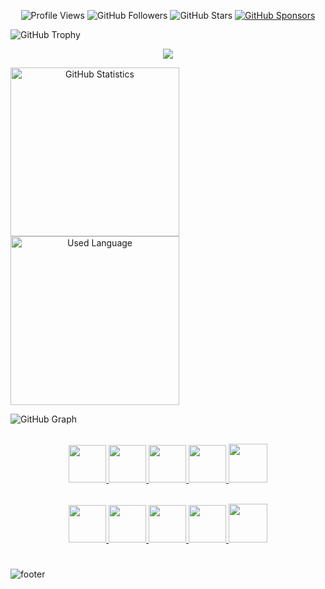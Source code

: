 
<p align="center">
  <img alt = "Profile Views" src = "https://komarev.com/ghpvc/?username=zenodalk&style=flat&color=blue&style=social"/>
  <img alt = "GitHub Followers" src = "https://img.shields.io/github/followers/zenodalk?label=Github Followers&style=social"/> 
  <img alt = "GitHub Stars" src = "https://img.shields.io/github/stars/zenodalk?label=GitHub Stars"/>
  <a href = "https://github.com/sponsors/zenodalk">
    <img alt = "GitHub Sponsors" src = "https://img.shields.io/static/v1label=GitHub Sponsors&message=%E2%9D%A4&logo=GitHub&color=%23fe8e86"/>
  </a>
</p>

![GitHub Trophy](https://github-profile-trophy.vercel.app/?username=zenodalk&column=8&margin-w=25&margin-h=25&no-bg=true&no-frame=false&theme=juicyfresh)

<p align = "center">
  <img align = "center" src = "https://github-readme-streak-stats.herokuapp.com/?user=zenodalk&theme=dark&hide_border=false"/>
</p>

<p style = "display: inline" align = "center">
  <img height = "270" align = "center" alt = "GitHub Statistics" src = "https://github-readme-stats.vercel.app/api?username=zenodalk&show_icons=true&show=reviews,discussions_started,discussions_answered&theme=dark&bg_color=00000000&hide_border=false&locale=ru&include_all_commits=true&number_format=long&custom_title=GitHub%20Statistics"/>
  <img height = "270" align = "center" alt = "Used Language" src = "https://github-readme-stats.vercel.app/api/top-langs/?username=zenodalk&langs_count=32&theme=dark&bg_color=00000000&hide_border=false&layout=compact&locale=en&custom_title=Used%20Language"/>
</p>

![GitHub Graph](https://github-readme-activity-graph.vercel.app/graph?username=zenodalk&theme=react-dark&hide_border=false&area=true)

<p align = "center">
  <br>
  <a href = "https://discord.com" target = "_blank">
    <code><img height = "60" width = "60" src="" alt = ""/></code>
  </a>
  <a href="https://discord.com" target = "_blank">
    <code><img  height = "60" width = "60" src="" alt = ""/></code>
  </a>
  <a href="https://discord.com" target = "_blank">
    <code><img height = "60" width = "60" src = "" alt = ""/></code>
  </a>
  <a href="https://discord.com" target = "_blank">
    <code><img height = "60" width = "60" src = "" alt = ""/></code>
  </a>
  <a href="https://discord.com">
    <code><img height = "62" width = "62" src = "" alt = ""/></code>
  </a>     
</p>

<p align = "center">
  <br>
  <a href = "https://discord.com" target = "_blank">
    <code><img height = "60" width = "60" src="" alt = ""/></code>
  </a>
  <a href="https://discord.com" target = "_blank">
    <code><img  height = "60" width = "60" src="" alt = ""/></code>
  </a>
  <a href="https://discord.com" target = "_blank">
    <code><img height = "60" width = "60" src = "" alt = ""/></code>
  </a>
  <a href="https://discord.com" target = "_blank">
    <code><img height = "60" width = "60" src = "" alt = ""/></code>
  </a>
  <a href="https://discord.com">
    <code><img height = "62" width = "62" src = "" alt = ""/></code>
  </a>     
</p>

#

![footer]()
